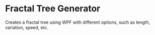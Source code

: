 # Fractal Tree Generator
Creates a fractal tree using WPF with different options, such as length, variation, speed, etc.


